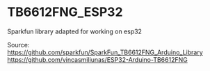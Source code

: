 # TB6612FNG_ESP32
Sparkfun library adapted for working on esp32

Source:
https://github.com/sparkfun/SparkFun_TB6612FNG_Arduino_Library
https://github.com/vincasmiliunas/ESP32-Arduino-TB6612FNG
